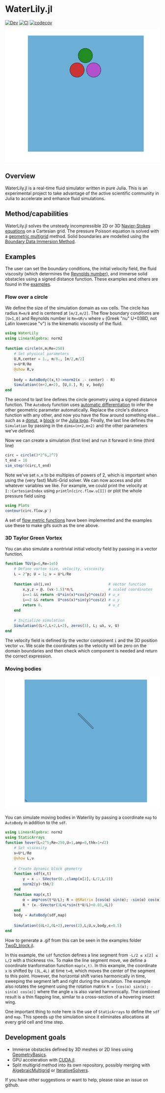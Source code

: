 # WaterLily.jl

[![Dev](https://img.shields.io/badge/docs-dev-blue.svg)](https://weymouth.github.io/WaterLily.jl/stable/)
[![CI](https://github.com/weymouth/WaterLily.jl/workflows/CI/badge.svg?branch=master&event=push)](https://github.com/weymouth/WaterLily.jl/actions)
[![codecov](https://codecov.io/gh/weymouth/WaterLily.jl/branch/master/graph/badge.svg?token=8XYFWKOUFN)](https://codecov.io/gh/weymouth/WaterLily.jl)

![Julia flow](examples/julia.gif)

## Overview

WaterLily.jl is a real-time fluid simulator written in pure Julia. This is an experimental project to take advantage of the active scientific community in Julia to accelerate and enhance fluid simulations.

## Method/capabilities

WaterLily.jl solves the unsteady incompressible 2D or 3D [Navier-Stokes equations](https://en.wikipedia.org/wiki/Navier%E2%80%93Stokes_equations) on a Cartesian grid. The pressure Poisson equation is solved with a [geometric multigrid](https://en.wikipedia.org/wiki/Multigrid_method) method. Solid boundaries are modelled using the [Boundary Data Immersion Method](https://eprints.soton.ac.uk/369635/).

## Examples

The user can set the boundary conditions, the initial velocity field, the fluid viscosity (which determines the [Reynolds number](https://en.wikipedia.org/wiki/Reynolds_number)), and immerse solid obstacles using a signed distance function. These examples and others are found in the [examples](examples).

### Flow over a circle
We define the size of the simulation domain as `n`x`m` cells. The circle has radius `R=m/8` and is centered at `[m/2,m/2]`. The flow boundary conditions are `[U=1,0]` and Reynolds number is `Re=UR/ν` where `ν` (Greek "nu" U+03BD, not Latin lowercase "v") is the kinematic viscosity of the fluid. 
```julia
using WaterLily
using LinearAlgebra: norm2

function circle(n,m;Re=250)
    # Set physical parameters
    U,R,center = 1., m/8., [m/2,m/2]
    ν=U*R/Re
    @show R,ν

    body = AutoBody((x,t)->norm2(x .- center) - R)
    Simulation((n+2,m+2), [U,0.], R; ν, body)
end
```
The second to last line defines the circle geometry using a signed distance function. The `AutoBody` function uses [automatic differentiation](https://github.com/JuliaDiff/) to infer the other geometric parameter automatically. Replace the circle's distance function with any other, and now you have the flow around something else... such as a [donut](examples/ThreeD_donut.jl), a [block](examples/TwoD_block.jl) or the [Julia logo](examples/TwoD_Julia.jl). Finally, the last line defines the `Simulation` by passing in the `dims=(n+2,m+2)` and the other parameters we've defined.

Now we can create a simulation (first line) and run it forward in time (third line)
```julia
circ = circle(3*2^6,2^7)
t_end = 10
sim_step!(circ,t_end)
```
Note we've set `n,m` to be multiples of powers of 2, which is important when using the (very fast) Multi-Grid solver. We can now access and plot whatever variables we like. For example, we could print the velocity at `I::CartesianIndex` using `println(circ.flow.u[I])` or plot the whole pressure field using
```julia
using Plots
contour(circ.flow.p')
```
A set of [flow metric functions](src/Metrics.jl) have been implemented and the examples use these to make gifs such as the one above.

### 3D Taylor Green Vortex
You can also simulate a nontrivial initial velocity field by passing in a vector function.
```julia
function TGV(p=6,Re=1e5)
    # Define vortex size, velocity, viscosity
    L = 2^p; U = 1; ν = U*L/Re

    function uλ(i,vx)                          # vector function
        x,y,z = @. (vx-1.5)*π/L                # scaled coordinates
        i==1 && return -U*sin(x)*cos(y)*cos(z) # u_x
        i==2 && return  U*cos(x)*sin(y)*cos(z) # u_y
        return 0.                              # u_z
    end

    # Initialize simulation
    Simulation((L+2,L+2,L+2), zeros(3), L; uλ, ν, U)
end
```
The velocity field is defined by the vector component `i` and the 3D position vector `vx`. We scale the coordinates so the velocity will be zero on the domain boundaries and then check which component is needed and return the correct expression.

### Moving bodies
![Flapping line segment flow](examples/hover.gif)

You can simulate moving bodies in Waterlily by passing a coordinate `map` to `AutoBody` in addition to the `sdf`. 
```julia
using LinearAlgebra: norm2
using StaticArrays
function hover(L=2^5;Re=250,U=1,amp=0,thk=1+√2)
    # Set viscosity
    ν=U*L/Re
    @show L,ν

    # Create dynamic block geometry
    function sdf(x,t)
        y = x .- SVector(0.,clamp(x[2],-L/2,L/2))
        norm2(y)-thk/2
    end
    function map(x,t)
        α = amp*cos(t*U/L); R = @SMatrix [cos(α) sin(α); -sin(α) cos(α)]
        R * (x.-SVector(3L+L*sin(t*U/L)+0.01,4L))
    end
    body = AutoBody(sdf,map)

    Simulation((6L+2,6L+2),zeros(2),L;U,ν,body,ϵ=0.5)
end
```
How to generate a .gif from this can be seen in the examples folder [TwoD_block.jl](https://github.com/weymouth/WaterLily.jl/blob/master/examples/TwoD_block.jl).

In this example, the `sdf` function defines a line segment from `-L/2 ≤ x[2] ≤ L/2` with a thickness `thk`. To make the line segment move, we define a coordinate tranformation function `map(x,t)`. In this example, the coordinate `x` is shifted by `(3L,4L)` at time `t=0`, which moves the center of the segment to this point. However, the horizontal shift varies harmonically in time, sweeping the segment left and right during the simulation. The example also rotates the segment using the rotation matrix `R = [cos(α) sin(α); -sin(α) cos(α)]` where the angle `α` is also varied harmonically. The combined result is a thin flapping line, similar to a cross-section of a hovering insect wing.

One important thing to note here is the use of `StaticArrays` to define the `sdf` and `map`. This speeds up the simulation since it eliminates allocations at every grid cell and time step.

## Development goals
 - Immerse obstacles defined by 3D meshes or 2D lines using [GeometryBasics](https://github.com/JuliaGeometry/GeometryBasics.jl).
 - GPU acceleration with [CUDA.jl](https://github.com/JuliaGPU/CUDA.jl).
 - Split multigrid method into its own repository, possibly merging with [AlgebraicMultigrid](https://github.com/JuliaLinearAlgebra/AlgebraicMultigrid.jl) or [IterativeSolvers](https://github.com/JuliaMath/IterativeSolvers.jl).

If you have other suggestions or want to help, please raise an issue on github. 

